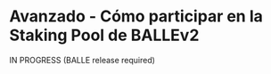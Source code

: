 # Avanzado - Cómo participar en la Staking Pool de BALLEv2

IN PROGRESS \(BALLE release required\)

